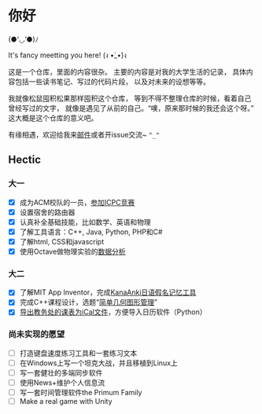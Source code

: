 # 你好

(●’◡’●)ﾉ

It's fancy meetting you here! (ง •̀_•́)ง

这是一个仓库，里面的内容很杂。
主要的内容是对我的大学生活的记录，
具体内容包括一些读书笔记、写过的代码片段，
以及对未来的设想等等。

我就像松鼠囤积松果那样囤积这个仓库，
等到不得不整理仓库的时候，看着自己曾经写过的文字，
就像是遇见了从前的自己。“噢，原来那时候的我还会这个呀。”
这大概是这个仓库的意义吧。

有缘相遇，欢迎给我来[邮件](mailto:lightyears1998@hotmail.com)或者开issue交流~ `^_^`

## Hectic

### 大一

- [X] 成为ACM校队的一员，[参加ICPC竞赛](https://blog.qfstudio.net/2018/08/a-journey-to-the-west/)
- [X] 设置宿舍的路由器
- [X] 认真补全基础技能，比如数学、英语和物理
- [X] 了解工具语言：C++, Java, Python, PHP和C#
- [X] 了解html, CSS和javascript
- [X] 使用Octave做物理实验的[数据分析](/period/freshman/物理实验)

### 大二

- [X] 了解MIT App Inventor，完成[KanaAnki日语假名记忆工具](https://github.com/lightyears1998/kana-anki)
- [X] 完成C++课程设计，选题“[简单几何图形管理](https://github.com/lightyears1998/geometry-sketchpad)”
- [X] [导出教务处的课表为iCal文件](https://github.com/lightyears1998/gzhu-schedule-export)，方便导入日历软件（Python）

### 尚未实现的愿望

- [ ] 打造键盘速度练习工具和一套练习文本
- [ ] 在Windows上写一个坦克大战，并且移植到Linux上
- [ ] 写一套健壮的多端同步软件
- [ ] 使用News+维护个人信息流
- [ ] 写一套时间管理软件the Primum Family
- [ ] Make a real game with Unity
